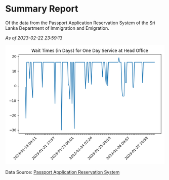 # Summary Report

Of the data from the Passport Application Reservation System of the Sri Lanka Department of Immigration and Emigration.

*As of 2023-02-22 23:59:13*

![Wait Time Chart](summary.wait_time_chart.png)

Data Source: [Passport Application Reservation System](https://eservices.immigration.gov.lk:8443/appointment/pages/reservationApplication.xhtml)